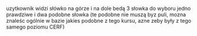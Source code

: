 uzytkownik widzi słówko na górze i na dole bedą 3 słowka do wyboru jedno prawdziwe i dwa podobne słowka (te podobne nie muszą byz puli, mozna znaleśc ogólnie w bazie jakies podobne z tego kursu, azne zeby były z tego samego poziomu CERF)